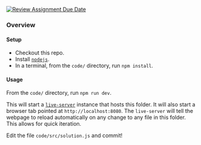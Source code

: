 [![Review Assignment Due Date](https://classroom.github.com/assets/deadline-readme-button-24ddc0f5d75046c5622901739e7c5dd533143b0c8e959d652212380cedb1ea36.svg)](https://classroom.github.com/a/u2jm5wDW)
### Overview

#### Setup

- Checkout this repo.
- Install [`nodejs`](https://nodejs.org/).
- In a terminal, from the `code/` directory, run `npm install`.

#### Usage

From the `code/` directory, run `npm run dev`.

This will start a [`live-server`](https://github.com/tapio/live-server) instance that hosts this folder. It will also start a browser tab pointed at `http://localhost:8080`. The `live-server` will tell the webpage to reload automatically on any change to any file in this folder. This allows for quick iteration.

Edit the file `code/src/solution.js` and commit!
